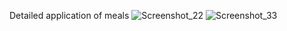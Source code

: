 Detailed application of meals
![Screenshot_22](https://github.com/fatmanasr14/Meal_app/assets/117378661/a605f8c5-8754-46c1-9d1c-e47dcd2a55c3)  ![Screenshot_33](https://github.com/fatmanasr14/Meal_app/assets/117378661/4ff29c5b-af82-4a69-a953-5b282e0d5415)


